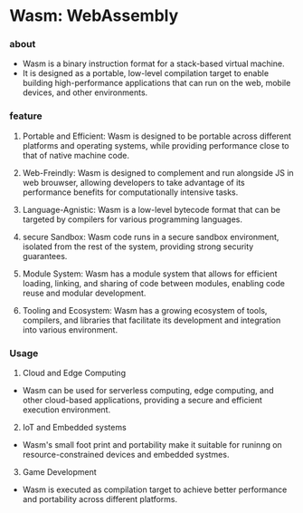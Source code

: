 # Wasm: WebAssembly

### about

- Wasm is a binary instruction format for a stack-based virtual machine.
- It is designed as a portable, low-level compilation target to enable building high-performance applications that can run on the web, mobile devices, and other environments.

### feature

1. Portable and Efficient: Wasm is designed to be portable across different platforms and operating systems, while providing performance close to that of native machine code.

2. Web-Freindly: Wasm is designed to complement and run alongside JS in web brouwser, allowing developers to take advantage of its performance benefits for computationally intensive tasks.

3. Language-Agnistic: Wasm is a low-level bytecode format that can be targeted by compilers for various programming languages.

4. secure Sandbox: Wasm code runs in a secure sandbox environment, isolated from the rest of the system, providing strong security guarantees.

5. Module System: Wasm has a module system that allows for efficient loading, linking, and sharing of code between modules, enabling code reuse and modular development.

6. Tooling and Ecosystem: Wasm has a growing ecosystem of tools, compilers, and libraries that facilitate its development and integration into various environment.


### Usage

1. Cloud and Edge Computing

- Wasm can be used for serverless computing, edge computing, and other cloud-based applications, providing a secure and efficient execution environment.

2. IoT and Embedded systems

- Wasm's small foot print and portability make it suitable for runinng on resource-constrained devices and embedded systmes.

3. Game Development

- Wasm is executed as compilation target to achieve better performance and portability across different platforms.